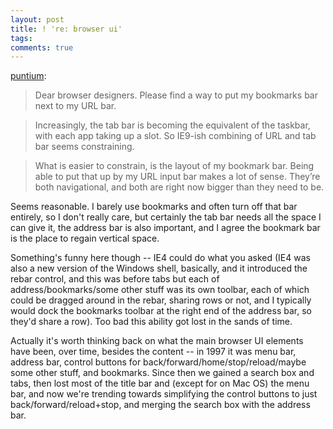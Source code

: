 ```yaml
---
layout: post
title: ! 're: browser ui'
tags: 
comments: true
---
```

[puntium](http://puntium.tumblr.com/post/3923741525):

> Dear browser designers. Please find a way to put my bookmarks bar next to my
URL bar.

>

> Increasingly, the tab bar is becoming the equivalent of the taskbar, with
each app taking up a slot. So IE9-ish combining of URL and tab bar seems
constraining.

>

> What is easier to constrain, is the layout of my bookmark bar. Being able to
put that up by my URL input bar makes a lot of sense. They’re both
navigational, and both are right now bigger than they need to be.

Seems reasonable. I barely use bookmarks and often turn off that bar entirely,
so I don't really care, but certainly the tab bar needs all the space I can
give it, the address bar is also important, and I agree the bookmark bar is
the place to regain vertical space.

Something's funny here though -- IE4 could do what you asked (IE4 was also a
new version of the Windows shell, basically, and it introduced the rebar
control, and this was before tabs but each of address/bookmarks/some other
stuff was its own toolbar, each of which could be dragged around in the rebar,
sharing rows or not, and I typically would dock the bookmarks toolbar at the
right end of the address bar, so they'd share a row). Too bad this ability got
lost in the sands of time.

Actually it's worth thinking back on what the main browser UI elements have
been, over time, besides the content -- in 1997 it was menu bar, address bar,
control buttons for back/forward/home/stop/reload/maybe some other stuff, and
bookmarks. Since then we gained a search box and tabs, then lost most of the
title bar and (except for on Mac OS) the menu bar, and now we're trending
towards simplifying the control buttons to just back/forward/reload+stop, and
merging the search box with the address bar.

